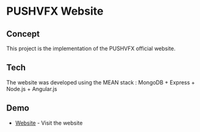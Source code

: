 # PUSHVFX Website

## Concept
This project is the implementation of the PUSHVFX official website. 

## Tech
The website was developed using the MEAN stack : MongoDB + Express + Node.js + Angular.js

## Demo
* [Website](https://www.pushvfx.com) - Visit the website
